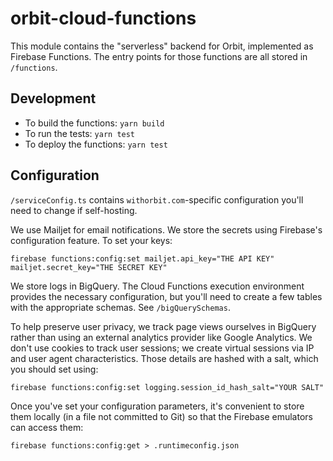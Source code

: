 # orbit-cloud-functions

This module contains the "serverless" backend for Orbit, implemented as Firebase Functions. The entry points for those functions are all stored in `/functions`.

## Development

* To build the functions: `yarn build`
* To run the tests: `yarn test`
* To deploy the functions: `yarn test`

## Configuration

`/serviceConfig.ts` contains `withorbit.com`-specific configuration you'll need to change if self-hosting.

We use Mailjet for email notifications. We store the secrets using Firebase's configuration feature. To set your keys:

```
firebase functions:config:set mailjet.api_key="THE API KEY" mailjet.secret_key="THE SECRET KEY"
```

We store logs in BigQuery. The Cloud Functions execution environment provides the necessary configuration, but you'll need to create a few tables with the appropriate schemas. See `/bigQuerySchemas`.

To help preserve user privacy, we track page views ourselves in BigQuery rather than using an external analytics provider like Google Analytics. We don't use cookies to track user sessions; we create virtual sessions via IP and user agent characteristics. Those details are hashed with a salt, which you should set using:

```
firebase functions:config:set logging.session_id_hash_salt="YOUR SALT"
```

Once you've set your configuration parameters, it's convenient to store them locally (in a file not committed to Git) so that the Firebase emulators can access them:

```
firebase functions:config:get > .runtimeconfig.json
```
